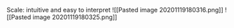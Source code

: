 Scale: intuitive and easy to interpret
![[Pasted image 20201119180316.png]]
![[Pasted image 20201119180325.png]]